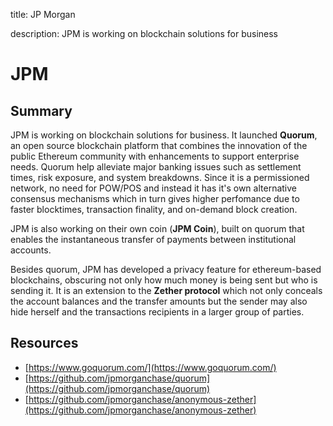 title: JP Morgan

description: JPM is working on blockchain solutions for business

# JPM

## Summary
JPM is working on blockchain solutions for business. It launched **Quorum**, an open source blockchain platform that combines the innovation of the public Ethereum community with enhancements to support enterprise needs. Quorum help alleviate major banking issues such as settlement times, risk exposure, and system breakdowns. Since it is a permissioned network, no need for POW/POS and instead it has it's own alternative consensus mechanisms which in turn gives higher perfomance due to faster blocktimes, transaction finality, and on-demand block creation.<br/>

JPM is also working on their own coin (**JPM Coin**), built on quorum that enables the instantaneous transfer of payments between institutional accounts.

Besides quorum, JPM has developed a privacy feature for ethereum-based blockchains, obscuring not only how much money is being sent but who is sending it.
It is an extension to the **Zether protocol** which not only conceals the account balances and the transfer amounts but the sender may also hide herself and the 
transactions recipients in a larger group of parties.

## Resources

* [https://www.goquorum.com/](https://www.goquorum.com/)
* [https://github.com/jpmorganchase/quorum](https://github.com/jpmorganchase/quorum)
* [https://github.com/jpmorganchase/anonymous-zether](https://github.com/jpmorganchase/anonymous-zether)
